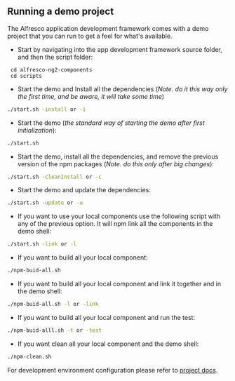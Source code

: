 ## Running a demo project

The Alfresco application development framework comes with a demo project that you can run to get a
feel for what's available.

* Start by navigating into the app development framework source folder, and then the script folder:

```ssh
 cd alfresco-ng2-components
 cd scripts
```

* Start the demo and Install all the dependencies (*Note. do it this way only the first time, and be aware, it will take some time*)

```sh
./start.sh -install or -i
```

* Start the demo (*the standard way of starting the demo after first initialization*):

```sh
./start.sh
```

* Start the demo, install all the dependencies, and remove the previous version of the npm packages (*Note. do this only after big changes*):

```sh
./start.sh -cleanInstall or -c
```

* Start the demo and update the dependencies:

```sh
./start.sh -update or -u
```

* If you want to use your local components use the following script with any of the previous option. It will npm link all the components
in the demo shell:

```sh
./start.sh -link or -l
```

* If you want to build all your local component:

```sh
./npm-buid-all.sh
```

* If you want to build all your local component and link it together and in the demo shell:

```sh
./npm-buid-all.sh -l or -link
```

* If you want to build all your local component and run the test:

```sh
./npm-buid-alll.sh -t or -test
```

* If you want clean all your local component and the demo shell:

```sh
./npm-clean.sh
```

For development environment configuration please refer to [project docs](../demo-shell-ng2/README.md).
